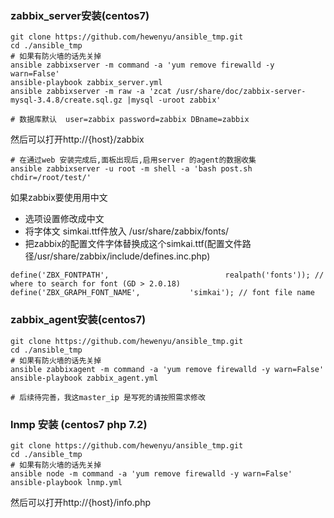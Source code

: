 ### zabbix_server安装(centos7)

```shell
git clone https://github.com/hewenyu/ansible_tmp.git
cd ./ansible_tmp
# 如果有防火墙的话先关掉
ansible zabbixserver -m command -a 'yum remove firewalld -y warn=False'
ansible-playbook zabbix_server.yml
ansible zabbixserver -m raw -a 'zcat /usr/share/doc/zabbix-server-mysql-3.4.8/create.sql.gz |mysql -uroot zabbix'

# 数据库默认  user=zabbix password=zabbix DBname=zabbix
```
然后可以打开http://{host}/zabbix


```shell
# 在通过web 安装完成后,面板出现后,启用server 的agent的数据收集
ansible zabbixserver -u root -m shell -a 'bash post.sh  chdir=/root/test/'
```
如果zabbix要使用用中文
* 选项设置修改成中文
* 将字体文 simkai.ttf件放入 /usr/share/zabbix/fonts/
* 把zabbix的配置文件字体替换成这个simkai.ttf(配置文件路径/usr/share/zabbix/include/defines.inc.php)

```shell
define('ZBX_FONTPATH',                          realpath('fonts')); // where to search for font (GD > 2.0.18)
define('ZBX_GRAPH_FONT_NAME',           'simkai'); // font file name
```

### zabbix_agent安装(centos7)
```shell
git clone https://github.com/hewenyu/ansible_tmp.git
cd ./ansible_tmp
# 如果有防火墙的话先关掉
ansible zabbixagent -m command -a 'yum remove firewalld -y warn=False'
ansible-playbook zabbix_agent.yml

# 后续待完善，我这master_ip 是写死的请按照需求修改
```


### lnmp 安装 (centos7 php 7.2) 

```shell
git clone https://github.com/hewenyu/ansible_tmp.git
cd ./ansible_tmp
# 如果有防火墙的话先关掉
ansible node -m command -a 'yum remove firewalld -y warn=False'
ansible-playbook lnmp.yml
```
然后可以打开http://{host}/info.php